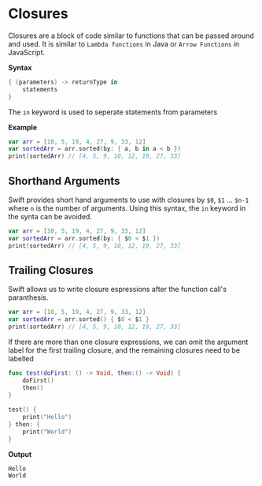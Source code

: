 # Closures

Closures are a block of code similar to functions that can be passed around and used. It is similar to `Lambda functions` in Java or `Arrow Functions` in JavaScript.

**Syntax**

```swift
{ (parameters) -> returnType in
	statements
}
```

The `in` keyword is used to seperate statements from parameters

**Example**

```swift
var arr = [10, 5, 19, 4, 27, 9, 33, 12]
var sortedArr = arr.sorted(by: { a, b in a < b })
print(sortedArr) // [4, 5, 9, 10, 12, 19, 27, 33]
```

## Shorthand Arguments

Swift provides short hand arguments to use with closures by `$0`, `$1` ... `$n-1` where `n` is the number of arguments. Using this syntax, the `in` keyword in the synta can be avoided.

```swift
var arr = [10, 5, 19, 4, 27, 9, 33, 12]
var sortedArr = arr.sorted(by: { $0 < $1 })
print(sortedArr) // [4, 5, 9, 10, 12, 19, 27, 33]
```

## Trailing Closures

Swift allows us to write closure espressions after the function call's paranthesis.

```swift
var arr = [10, 5, 19, 4, 27, 9, 33, 12]
var sortedArr = arr.sorted() { $0 < $1 }
print(sortedArr) // [4, 5, 9, 10, 12, 19, 27, 33]
```

If there are more than one closure expressions, we can omit the argument label for the first trailing closure, and the remaining closures need to be labelled

```swift
func test(doFirst: () -> Void, then:() -> Void) {
    doFirst()
    then()
}
    
test() {
    print("Hello")
} then: {
    print("World")
}
```

**Output**
```
Hello
World
```